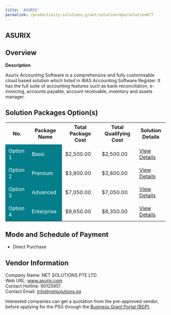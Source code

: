 ```yaml
---
title: 'ASURIX'
permalink: /productivity-solutions-grant/solutionrepo/solution677
---
```


## ASURIX

## Overview

**Description**

Asurix Accounting Software is a comprehensive and fully customisable cloud based solution which listed in IRAS Accounting Software Register. It has the full suite of accounting features such as bank reconciliation, e-invoicing, accounts payable, account receivable, inventory and assets manager.

## Solution Packages Option(s)

<table>
<tr>
<th><b>No.</b></th>
<th><b>Package Name</b></th>
<th><b>Total Package Cost</b></th>
<th><b>Total Qualifying Cost</b></th>
<th><b>Solution Details</b></th>
</tr>
<tr>
<td style='padding: 10px; background-color: #037E8A; color: #FFFFFF;'>Option 1</td>
<td style='padding: 10px; background-color: #037E8A; color: #FFFFFF;'>Basic</td>
<td style='padding: 10px;'>$2,500.00</td>
<td style='padding: 10px;'>$2,500.00</td>
<td style='padding: 10px;'><a href='/images/psg/net_20210444_Desensitised_Annex_3__Part_1.pdf' target='_blank'>View Details</a></td>
</tr>
<tr>
<td style='padding: 10px; background-color: #037E8A; color: #FFFFFF;'>Option 2</td>
<td style='padding: 10px; background-color: #037E8A; color: #FFFFFF;'>Premium</td>
<td style='padding: 10px;'>$3,800.00</td>
<td style='padding: 10px;'>$3,800.00</td>
<td style='padding: 10px;'><a href='/images/psg/net_20210444_Desensitised_Annex_3__Part_2.pdf' target='_blank'>View Details</a></td>
</tr>
<tr>
<td style='padding: 10px; background-color: #037E8A; color: #FFFFFF;'>Option 3</td>
<td style='padding: 10px; background-color: #037E8A; color: #FFFFFF;'>Advanced</td>
<td style='padding: 10px;'>$7,050.00</td>
<td style='padding: 10px;'>$7,050.00</td>
<td style='padding: 10px;'><a href='/images/psg/net_20210444_Desensitised_Annex_3__Part_3.pdf' target='_blank'>View Details</a></td>
</tr>
<tr>
<td style='padding: 10px; background-color: #037E8A; color: #FFFFFF;'>Option 4</td>
<td style='padding: 10px; background-color: #037E8A; color: #FFFFFF;'>Enterprise</td>
<td style='padding: 10px;'>$9,650.00</td>
<td style='padding: 10px;'>$8,350.00</td>
<td style='padding: 10px;'><a href='/images/psg/net_20210444_Desensitised_Annex_3__Part_4.pdf' target='_blank'>View Details</a></td>
</tr>
</table>

## Mode and Schedule of Payment

 - Direct Purchase

## Vendor Information

 Company Name: NET SOLUTIONS PTE LTD<br>Web URL: www.asurix.com <br>Contact Hotline: 90125951 <br>Contact Email: info@netsolutions.sg 

Interested companies can get a quotation from the pre-approved vendor, before applying for the PSG through the <a href='https://www.businessgrants.gov.sg/' target='_blank' rel='noopener'>Business Grant Portal (BGP)</a>.

<script src="/jquery/resize-tables.js"></script>
